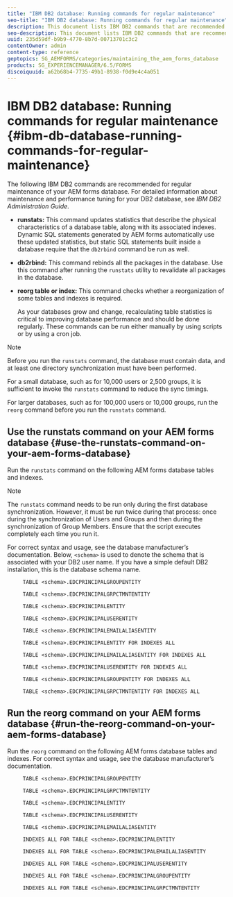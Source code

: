 ```yaml
---
title: "IBM DB2 database: Running commands for regular maintenance"
seo-title: "IBM DB2 database: Running commands for regular maintenance"
description: This document lists IBM DB2 commands that are recommended for regular maintenance of your AEM forms database.
seo-description: This document lists IBM DB2 commands that are recommended for regular maintenance of your AEM forms database.
uuid: 235d59df-b9b9-4770-8b7d-00713701c3c2
contentOwner: admin
content-type: reference
geptopics: SG_AEMFORMS/categories/maintaining_the_aem_forms_database
products: SG_EXPERIENCEMANAGER/6.5/FORMS
discoiquuid: a62b68b4-7735-49b1-8938-f0d9e4c4a051
---
```


# IBM DB2 database: Running commands for regular maintenance {#ibm-db-database-running-commands-for-regular-maintenance}

The following IBM DB2 commands are recommended for regular maintenance of your AEM forms database. For detailed information about maintenance and performance tuning for your DB2 database, see *IBM DB2 Administration Guide*.

* **runstats:** This command updates statistics that describe the physical characteristics of a database table, along with its associated indexes. Dynamic SQL statements generated by AEM forms automatically use these updated statistics, but static SQL statements built inside a database require that the `db2rbind` command be run as well.
* **db2rbind:** This command rebinds all the packages in the database. Use this command after running the `runstats` utility to revalidate all packages in the database.
* **reorg table or index:** This command checks whether a reorganization of some tables and indexes is required.

  As your databases grow and change, recalculating table statistics is critical to improving database performance and should be done regularly. These commands can be run either manually by using scripts or by using a cron job.

>[!NOTE]
>
>Before you run the `runstats` command, the database must contain data, and at least one directory synchronization must have been performed.

For a small database, such as for 10,000 users or 2,500 groups, it is sufficient to invoke the `runstats` command to reduce the sync timings.

For larger databases, such as for 100,000 users or 10,000 groups, run the `reorg` command before you run the `runstats` command.

## Use the runstats command on your AEM forms database {#use-the-runstats-command-on-your-aem-forms-database}

Run the `runstats` command on the following AEM forms database tables and indexes.

>[!NOTE]
>
>The `runstats` command needs to be run only during the first database synchronization. However, it must be run twice during that process: once during the synchronization of Users and Groups and then during the synchronization of Group Members. Ensure that the script executes completely each time you run it.

For correct syntax and usage, see the database manufacturer’s documentation. Below, `<schema>` is used to denote the schema that is associated with your DB2 user name. If you have a simple default DB2 installation, this is the database schema name.

```as3
     TABLE <schema>.EDCPRINCIPALGROUPENTITY
 
     TABLE <schema>.EDCPRINCIPALGRPCTMNTENTITY
 
     TABLE <schema>.EDCPRINCIPALENTITY
 
     TABLE <schema>.EDCPRINCIPALUSERENTITY
 
     TABLE <schema>.EDCPRINCIPALEMAILALIASENTITY
 
     TABLE <schema>.EDCPRINCIPALENTITY FOR INDEXES ALL
 
     TABLE <schema>.EDCPRINCIPALEMAILALIASENTITY FOR INDEXES ALL
 
     TABLE <schema>.EDCPRINCIPALUSERENTITY FOR INDEXES ALL
 
     TABLE <schema>.EDCPRINCIPALGROUPENTITY FOR INDEXES ALL
 
     TABLE <schema>.EDCPRINCIPALGRPCTMNTENTITY FOR INDEXES ALL
```

## Run the reorg command on your AEM forms database {#run-the-reorg-command-on-your-aem-forms-database}

Run the `reorg` command on the following AEM forms database tables and indexes. For correct syntax and usage, see the database manufacturer’s documentation.

```as3
     TABLE <schema>.EDCPRINCIPALGROUPENTITY
 
     TABLE <schema>.EDCPRINCIPALGRPCTMNTENTITY
 
     TABLE <schema>.EDCPRINCIPALENTITY
 
     TABLE <schema>.EDCPRINCIPALUSERENTITY
 
     TABLE <schema>.EDCPRINCIPALEMAILALIASENTITY
 
     INDEXES ALL FOR TABLE <schema>.EDCPRINCIPALENTITY
 
     INDEXES ALL FOR TABLE <schema>.EDCPRINCIPALEMAILALIASENTITY
 
     INDEXES ALL FOR TABLE <schema>.EDCPRINCIPALUSERENTITY
 
     INDEXES ALL FOR TABLE <schema>.EDCPRINCIPALGROUPENTITY
 
     INDEXES ALL FOR TABLE <schema>.EDCPRINCIPALGRPCTMNTENTITY
```

